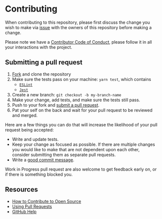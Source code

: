 # Contributing
[issues]: https://github.com/technote-fork/action-gh-release/issues
[fork]: https://github.com/technote-fork/action-gh-release/fork
[pr]: https://github.com/technote-fork/action-gh-release/compare
[eslint]: https://eslint.org/
[jest]: https://jestjs.io/
[code-of-conduct]: CODE_OF_CONDUCT.md

When contributing to this repository, please first discuss the change you wish to make via [issue][issues] with the owners of this repository before making a change. 

Please note we have a [Contributor Code of Conduct][code-of-conduct], please follow it in all your interactions with the project.

## Submitting a pull request

1. [Fork][fork] and clone the repository
1. Make sure the tests pass on your machine: `yarn test`, which contains
   - [`ESLint`][eslint]
   - [`Jest`][jest]
1. Create a new branch: `git checkout -b my-branch-name`
1. Make your change, add tests, and make sure the tests still pass.
1. Push to your fork and [submit a pull request][pr].
1. Pat your self on the back and wait for your pull request to be reviewed and merged.

Here are a few things you can do that will increase the likelihood of your pull request being accepted:
- Write and update tests.
- Keep your change as focused as possible. If there are multiple changes you would like to make that are not dependent upon each other, consider submitting them as separate pull requests.
- Write a [good commit message](https://github.com/erlang/otp/wiki/writing-good-commit-messages).

Work in Progress pull request are also welcome to get feedback early on, or if there is something blocked you.

## Resources

- [How to Contribute to Open Source](https://opensource.guide/how-to-contribute/)
- [Using Pull Requests](https://help.github.com/articles/about-pull-requests/)
- [GitHub Help](https://help.github.com)
